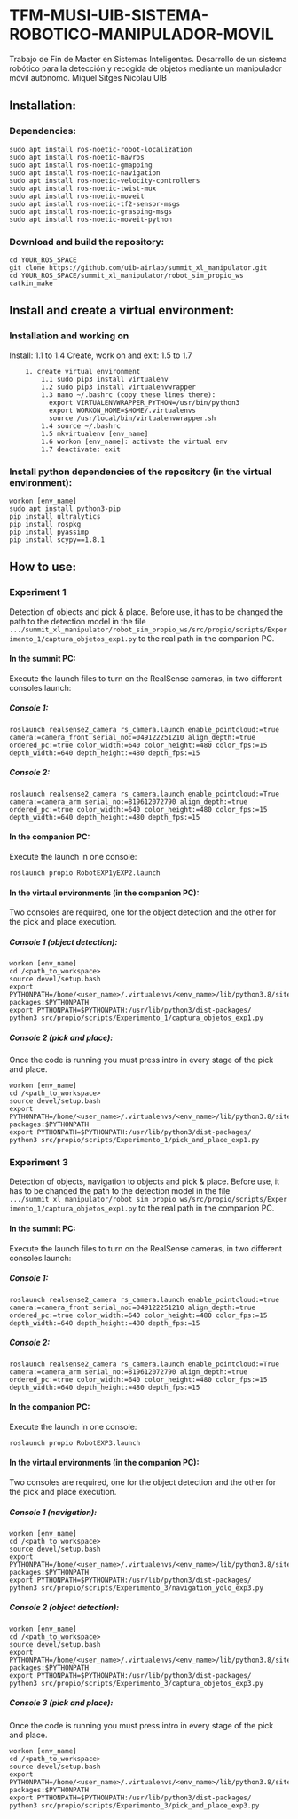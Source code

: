 # TFM-MUSI-UIB-SISTEMA-ROBOTICO-MANIPULADOR-MOVIL
Trabajo de Fin de Master en Sistemas Inteligentes. Desarrollo de un sistema robótico para la detección y recogida de objetos mediante un manipulador móvil autónomo. Miquel Sitges Nicolau UIB

## Installation:

### Dependencies:
```
sudo apt install ros-noetic-robot-localization
sudo apt install ros-noetic-mavros
sudo apt install ros-noetic-gmapping
sudo apt install ros-noetic-navigation
sudo apt install ros-noetic-velocity-controllers
sudo apt install ros-noetic-twist-mux
sudo apt install ros-noetic-moveit
sudo apt install ros-noetic-tf2-sensor-msgs
sudo apt install ros-noetic-grasping-msgs
sudo apt install ros-noetic-moveit-python
```
### Download and build the repository:
```
cd YOUR_ROS_SPACE
git clone https://github.com/uib-airlab/summit_xl_manipulator.git
cd YOUR_ROS_SPACE/summit_xl_manipulator/robot_sim_propio_ws
catkin_make
```

## Install and create a virtual environment:
### Installation and working on
Install: 1.1 to 1.4
Create, work on and exit: 1.5 to 1.7
```
    1. create virtual environment
        1.1 sudo pip3 install virtualenv
        1.2 sudo pip3 install virtualenvwrapper
        1.3 nano ~/.bashrc (copy these lines there):
          export VIRTUALENVWRAPPER_PYTHON=/usr/bin/python3
          export WORKON_HOME=$HOME/.virtualenvs
          source /usr/local/bin/virtualenvwrapper.sh
        1.4 source ~/.bashrc
        1.5 mkvirtualenv [env_name]
        1.6 workon [env_name]: activate the virtual env
        1.7 deactivate: exit
```
### Install python dependencies of the repository (in the virtual environment):
```
workon [env_name]
sudo apt install python3-pip
pip install ultralytics
pip install rospkg
pip install pyassimp
pip install scypy==1.8.1
```


## How to use:
### Experiment 1
Detection of objects and pick & place.
Before use, it has to be changed the path to the detection model in the file ```.../summit_xl_manipulator/robot_sim_propio_ws/src/propio/scripts/Experimento_1/captura_objetos_exp1.py``` to the real path in the companion PC.

#### In the summit PC:
Execute the launch files to turn on the RealSense cameras, in two different consoles launch:
##### Console 1:
```
roslaunch realsense2_camera rs_camera.launch enable_pointcloud:=true camera:=camera_front serial_no:=049122251210 align_depth:=true ordered_pc:=true color_width:=640 color_height:=480 color_fps:=15 depth_width:=640 depth_height:=480 depth_fps:=15
```
##### Console 2:
```
roslaunch realsense2_camera rs_camera.launch enable_pointcloud:=True camera:=camera_arm serial_no:=819612072790 align_depth:=true ordered_pc:=true color_width:=640 color_height:=480 color_fps:=15 depth_width:=640 depth_height:=480 depth_fps:=15
```

#### In the companion PC:
Execute the launch in one console:
```
roslaunch propio RobotEXP1yEXP2.launch
```

#### In the virtaul environments (in the companion PC):
Two consoles are required, one for the object detection and the other for the pick and place execution.
##### Console 1 (object detection):
```
workon [env_name]
cd /<path_to_workspace>
source devel/setup.bash
export PYTHONPATH=/home/<user_name>/.virtualenvs/<env_name>/lib/python3.8/site-packages:$PYTHONPATH
export PYTHONPATH=$PYTHONPATH:/usr/lib/python3/dist-packages/
python3 src/propio/scripts/Experimento_1/captura_objetos_exp1.py
```
##### Console 2 (pick and place):
Once the code is running you must press intro in every stage of the pick and place.
```
workon [env_name]
cd /<path_to_workspace>
source devel/setup.bash
export PYTHONPATH=/home/<user_name>/.virtualenvs/<env_name>/lib/python3.8/site-packages:$PYTHONPATH
export PYTHONPATH=$PYTHONPATH:/usr/lib/python3/dist-packages/
python3 src/propio/scripts/Experimento_1/pick_and_place_exp1.py
```


### Experiment 3
Detection of objects, navigation to objects and pick & place.
Before use, it has to be changed the path to the detection model in the file ```.../summit_xl_manipulator/robot_sim_propio_ws/src/propio/scripts/Experimento_1/captura_objetos_exp1.py``` to the real path in the companion PC.

#### In the summit PC:
Execute the launch files to turn on the RealSense cameras, in two different consoles launch:
##### Console 1:
```
roslaunch realsense2_camera rs_camera.launch enable_pointcloud:=true camera:=camera_front serial_no:=049122251210 align_depth:=true ordered_pc:=true color_width:=640 color_height:=480 color_fps:=15 depth_width:=640 depth_height:=480 depth_fps:=15
```
##### Console 2:
```
roslaunch realsense2_camera rs_camera.launch enable_pointcloud:=True camera:=camera_arm serial_no:=819612072790 align_depth:=true ordered_pc:=true color_width:=640 color_height:=480 color_fps:=15 depth_width:=640 depth_height:=480 depth_fps:=15
```

#### In the companion PC:
Execute the launch in one console:
```
roslaunch propio RobotEXP3.launch
```

#### In the virtaul environments (in the companion PC):
Two consoles are required, one for the object detection and the other for the pick and place execution.
##### Console 1 (navigation):
```
workon [env_name]
cd /<path_to_workspace>
source devel/setup.bash
export PYTHONPATH=/home/<user_name>/.virtualenvs/<env_name>/lib/python3.8/site-packages:$PYTHONPATH
export PYTHONPATH=$PYTHONPATH:/usr/lib/python3/dist-packages/
python3 src/propio/scripts/Experimento_3/navigation_yolo_exp3.py
```
##### Console 2 (object detection):
```
workon [env_name]
cd /<path_to_workspace>
source devel/setup.bash
export PYTHONPATH=/home/<user_name>/.virtualenvs/<env_name>/lib/python3.8/site-packages:$PYTHONPATH
export PYTHONPATH=$PYTHONPATH:/usr/lib/python3/dist-packages/
python3 src/propio/scripts/Experimento_3/captura_objetos_exp3.py
```
##### Console 3 (pick and place):
Once the code is running you must press intro in every stage of the pick and place.
```
workon [env_name]
cd /<path_to_workspace>
source devel/setup.bash
export PYTHONPATH=/home/<user_name>/.virtualenvs/<env_name>/lib/python3.8/site-packages:$PYTHONPATH
export PYTHONPATH=$PYTHONPATH:/usr/lib/python3/dist-packages/
python3 src/propio/scripts/Experimento_3/pick_and_place_exp3.py
```






